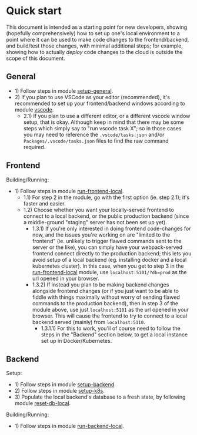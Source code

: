 # Quick start

This document is intended as a starting point for new developers, showing (hopefully comprehensively) how to set up one's local environment to a point where it can be used to make code changes to the frontend/backend, and build/test those changes, with minimal additional steps; for example, showing how to actually *deploy* code changes to the cloud is outside the scope of this document.

## General

* 1\) Follow steps in module [setup-general](https://github.com/debate-map/app#setup-general).
* 2\) If you plan to use VSCode as your editor (recommended), it's recommended to set up your frontend/backend windows according to module [vscode](https://github.com/debate-map/app#vscode).
	* 2.1\) If you plan to use a different editor, or a different vscode window setup, that is okay. Although keep in mind that there may be some steps which simply say to "run vscode task X"; so in those cases you may need to reference the `.vscode/tasks.json` and/or `Packages/.vscode/tasks.json` files to find the raw command required.

## Frontend

Building/Running:
* 1\) Follow steps in module [run-frontend-local](https://github.com/debate-map/app#run-frontend-local).
	* 1.1\) For step 2 in the module, go with the first option (ie. step 2.1); it's faster and easier.
	* 1.2\) Choose whether you want your locally-served frontend to connect to a local backend, or the public production backend (since a middle-ground "staging" server has not been set up yet).
		* 1.3.1\) If you're only interested in doing frontend code-changes for now, and the issues you're working on are "limited to the frontend" (ie. unlikely to trigger flawed commands sent to the server or the like), you can simply have your webpack-served frontend connect directly to the production backend; this lets you avoid setup of a local backend (eg. installing docker and a local kubernetes cluster). In this case, when you get to step 3 in the [run-frontend-local](https://github.com/debate-map/app#run-frontend-local) module, use `localhost:5101/?db=prod` as the url opened in your browser.
		* 1.3.2\) If instead you plan to be making backend changes alongside frontend changes (or if you just want to be able to fiddle with things maximally without worry of sending flawed commands to the production backend), then in step 3 of the module above, use just `localhost:5101` as the url opened in your browser. This will cause the frontend to try to connect to a local backend served (mainly) from `localhost:5110`.
			* 1.3.1.1\) For this to work, you'll of course need to follow the steps in the "Backend" section below, to get a local instance set up in Docker/Kubernetes.

## Backend

Setup:
* 1\) Follow steps in module [setup-backend](https://github.com/debate-map/app#setup-backend).
* 2\) Follow steps in module [setup-k8s](https://github.com/debate-map/app#setup-k8s).
* 3\) Populate the local backend's database to a fresh state, by following module [reset-db-local](https://github.com/debate-map/app#reset-db-local).

Building/Running:
* 1\) Follow steps in module [run-backend-local](https://github.com/debate-map/app#setup-backend).